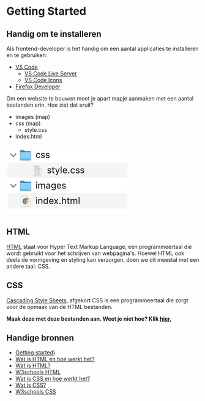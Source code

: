 # Getting Started

## Handig om te installeren
Als frontend-developer is het handig om een aantal applicaties te installeren en te gebruiken:
- [VS Code](https://code.visualstudio.com/)
	- [VS Code Live Server](https://marketplace.visualstudio.com/items?itemName=ritwickdey.LiveServer)
	- [VS Code Icons](https://marketplace.visualstudio.com/publishers/vscode-icons-team)
- [Firefox Developer](https://www.mozilla.org/nl/firefox/developer/)

Om een website te bouwen moet je apart mapje aanmaken met een aantal bestanden erin. 
Hoe ziet dat eruit?

- images (map)
- css (map)
	- style.css
- index.html

![folders](images/gettingStarted-folders.png)

## HTML
[HTML](https://www.kopstorm.com/blog/wat-is-html-en-hoe-werkt-het) staat voor Hyper Text Markup Language, een programmeertaal die wordt gebruikt voor het schrijven van webpagina's. Hoewel HTML ook deels de vormgeving en styling kan verzorgen, doen we dit meestal met een andere taal: CSS.

## CSS
[Cascading Style Sheets](https://www.kopstorm.com/blog/wat-is-css-en-hoe-werkt-het), afgekort CSS is een programmeertaal die zorgt voor de opmaak van de HTML bestanden.

**Maak deze  met deze bestanden aan.  Weet je niet hoe? Klik [hier](https://www.youtube.com/watch?v=t1eZesWxJFI),**

## Handige bronnen
- [Getting started](https://www.youtube.com/watch?v=t1eZesWxJFI))
- [Wat is HTML en hoe werkt het?](https://www.kopstorm.com/blog/wat-is-html-en-hoe-werkt-het)
- [Wat is HTML?](https://www.youtube.com/watch?v=yr7b3Gt8k-E)
- [W3schools HTML](https://www.w3schools.com/html/)
- [Wat is CSS en hoe werkt het?](https://www.kopstorm.com/blog/wat-is-css-en-hoe-werkt-het)
- [Wat is CSS?](https://www.youtube.com/watch?v=TqT6FHqaHrM)
- [W3schools CSS](https://www.w3schools.com/css/default.asp)